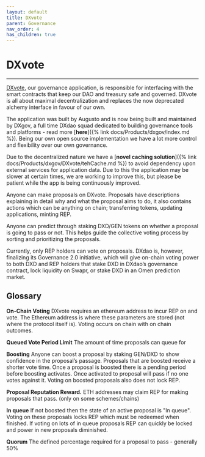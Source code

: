```yaml
---
layout: default
title: DXvote
parent: Governance
nav_order: 4
has_children: true
---
```


# DXvote

___

<a href="https://dxvote.eth.link" target="_blank">DXvote</a>, our governance application, is responsible for interfacing with the smart contracts that keep our DAO and treasury safe and governed. 
DXvote is all about maximal decentralization and replaces the now deprecated alchemy interface in favour of our own. 

The application was built by Augusto and is now being built and maintained by DXgov, a full time DXdao squad dedicated to building governance tools and platforms - read more [**here**]({% link docs/Products/dxgov/index.md %}). 
Being our own open source implementation we have a lot more control and flexibility over our own governance.

Due to the decentralized nature we have a [**novel caching solution**]({% link docs/Products/dxgov/DXvote/tehCache.md %}) to avoid dependency upon external services for application data. Due to this the application may be slower at certain times, we are working to improve this, but please be patient while the app is being continuously improved. 

Anyone can make proposals on DXvote. Proposals have descriptions explaining in detail why and what the proposal aims to do, it also contains actions which can be anything on chain; transferring tokens, updating applications, minting REP.

Anyone can predict through staking DXD/GEN tokens on whether a proposal is going to pass or not. This helps guide the collective voting process by sorting and prioritizing the proposals.

Currently, only REP holders can vote on proposals. DXdao is, however, finalizing its Governance 2.0 initiative, which will give on-chain voting power to both DXD and REP holders that stake DXD in DXdao’s governance contract, lock liquidity on Swapr, or stake DXD in an Omen prediction market.

## Glossary

**On-Chain Voting** DXvote requires an ethereum address to incur REP on and vote. The Ethereum address is where these parameters are stored (not where the protocol itself is). Voting occurs on chain with on chain outcomes. 

**Queued Vote Period Limit** The amount of time proposals can queue for

**Boosting** Anyone can boost a proposal by staking GEN/DXD to show confidence in the proposal’s passage. Proposals that are boosted receive a shorter vote time. Once a proposal is boosted there is a pending period before boosting activates. Once activated to proposal will pass if no one votes against it. Voting on boosted proposals also does not lock REP. 

**Proposal Reputation Reward.** ETH addresses may claim REP for making proposals that pass. (only on some schemes/chains)

**In queue** If not boosted then the state of an active proposal is "In queue". Voting on these proposals locks REP which must be redeemed when finished. If voting on lots of in queue proposals REP can quickly be locked and power in new proposals diminished. 

**Quorum** The defined percentage required for a proposal to pass - generally 50%